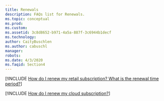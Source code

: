 ```yaml
---
title: Renewals
description: FAQs list for Renewals.
ms.topic: conceptual
ms.prod: 
ms.custom: 
ms.assetid: 3c8d8652-b971-4a5a-887f-3c6944b1decf
ms.technology: 
author: CaityBuschlen
ms.author: cabuschl
manager: 
robots: 
ms.date: 4/3/2020
ms.faqid: Section4
---
```


[!INCLUDE [How do I renew my retail subscription? What is the renewal time period?](/includes/renewal-period.md)]

[!INCLUDE [How do I renew my cloud subscription?](/includes/cloud-renewal.md)]
